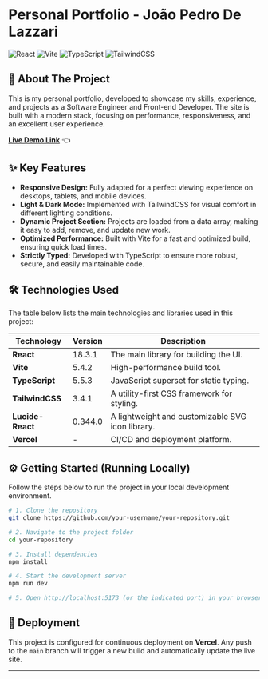 # Personal Portfolio - João Pedro De Lazzari

![React](https://img.shields.io/badge/React-18.3.1-blue?style=for-the-badge&logo=react)
![Vite](https://img.shields.io/badge/Vite-5.4.2-purple?style=for-the-badge&logo=vite)
![TypeScript](https://img.shields.io/badge/TypeScript-5.5.3-blue?style=for-the-badge&logo=typescript)
![TailwindCSS](https://img.shields.io/badge/TailwindCSS-3.4.1-cyan?style=for-the-badge&logo=tailwindcss)

## 🚀 About The Project

This is my personal portfolio, developed to showcase my skills, experience, and projects as a Software Engineer and Front-end Developer. The site is built with a modern stack, focusing on performance, responsiveness, and an excellent user experience.

**[Live Demo Link](https://delazzari-portfolio.vercel.app/)** 👈 

## ✨ Key Features

* **Responsive Design:** Fully adapted for a perfect viewing experience on desktops, tablets, and mobile devices.
* **Light & Dark Mode:** Implemented with TailwindCSS for visual comfort in different lighting conditions.
* **Dynamic Project Section:** Projects are loaded from a data array, making it easy to add, remove, and update new work.
* **Optimized Performance:** Built with Vite for a fast and optimized build, ensuring quick load times.
* **Strictly Typed:** Developed with TypeScript to ensure more robust, secure, and easily maintainable code.

## 🛠️ Technologies Used

The table below lists the main technologies and libraries used in this project:

| Technology | Version | Description |
|---|---|---|
| **React** | 18.3.1 | The main library for building the UI. |
| **Vite** | 5.4.2 | High-performance build tool. |
| **TypeScript** | 5.5.3 | JavaScript superset for static typing. |
| **TailwindCSS**| 3.4.1 | A utility-first CSS framework for styling. |
| **Lucide-React**| 0.344.0| A lightweight and customizable SVG icon library. |
| **Vercel** | - | CI/CD and deployment platform. |

## ⚙️ Getting Started (Running Locally)

Follow the steps below to run the project in your local development environment.

```bash
# 1. Clone the repository
git clone https://github.com/your-username/your-repository.git

# 2. Navigate to the project folder
cd your-repository

# 3. Install dependencies
npm install

# 4. Start the development server
npm run dev

# 5. Open http://localhost:5173 (or the indicated port) in your browser.
```

## 🚀 Deployment

This project is configured for continuous deployment on **Vercel**. Any push to the `main` branch will trigger a new build and automatically update the live site.

---

